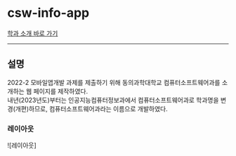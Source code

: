 # csw-info-app

[학과 소개 바로 가기](https://SeulJaeHyuk.github.io/csw-info-app/) <br>
<hr>

## 설명
2022-2 모바일앱개발 과제를 제출하기 위해 동의과학대학교 컴퓨터소프트웨어과를 소개하는 웹 페이지를 제작하였다. <br>
내년(2023년도)부터는 인공지능컴퓨터정보과에서 컴퓨터소프트웨어과로 학과명을 변경(개편)하므로, 컴퓨터소프트웨어과라는 이름으로 개발하였다.

### 레이아웃
![레이아웃]
